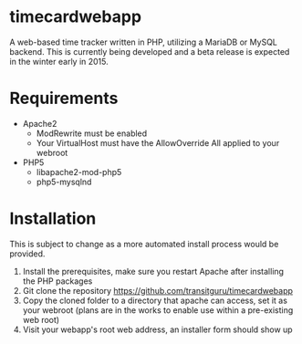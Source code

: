 timecardwebapp
==============

A web-based time tracker written in PHP, utilizing a MariaDB or MySQL backend. This is currently being developed and a beta release is expected in the winter early in 2015.

Requirements
============
 - Apache2
   - ModRewrite must be enabled
   - Your VirtualHost must have the AllowOverride All applied to your webroot
 - PHP5
   - libapache2-mod-php5
   - php5-mysqlnd
 
Installation
============
This is subject to change as a more automated install process would be provided.

1. Install the prerequisites, make sure you restart Apache after installing the PHP packages
2. Git clone the repository https://github.com/transitguru/timecardwebapp
3. Copy the cloned folder to a directory that apache can access, set it as your webroot (plans are in the works to enable use within a pre-existing web root)
4. Visit your webapp's root web address, an installer form should show up
